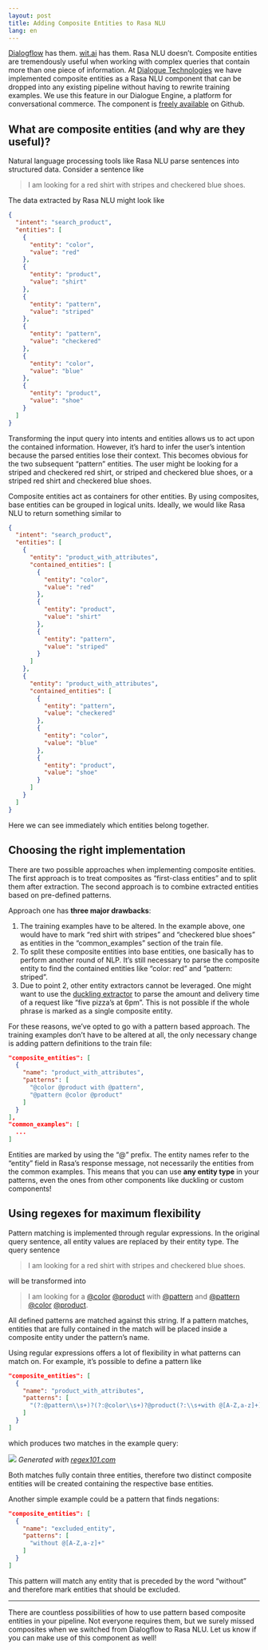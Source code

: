 ```yaml
---
layout: post
title: Adding Composite Entities to Rasa NLU
lang: en
---
```


[Dialogflow](https://dialogflow.com/docs/entities/developer-entities#developer_composite) has them. [wit.ai](https://medium.com/wit-ai/reintroducing-composite-entities-c361797ca202) has them. Rasa NLU doesn’t. Composite entities are tremendously useful when working with complex queries that contain more than one piece of information. At [Dialogue Technologies](https://www.dialogue-technologies.com/) we have implemented composite entities as a Rasa NLU component that can be dropped into any existing pipeline without having to rewrite training examples. We use this feature in our Dialogue Engine, a platform for conversational commerce. The component is [freely available](https://github.com/BeWe11/rasa_composite_entities) on Github.

## What are composite entities (and why are they useful)?

Natural language processing tools like Rasa NLU parse sentences into structured data. Consider a sentence like

> I am looking for a red shirt with stripes and checkered blue shoes.

The data extracted by Rasa NLU might look like
```json
{
  "intent": "search_product",
  "entities": [
    {
      "entity": "color",
      "value": "red"
    },
    {
      "entity": "product",
      "value": "shirt"
    },
    {
      "entity": "pattern",
      "value": "striped"
    },
    {
      "entity": "pattern",
      "value": "checkered"
    },
    {
      "entity": "color",
      "value": "blue"
    },
    {
      "entity": "product",
      "value": "shoe"
    }
  ]
}
```
Transforming the input query into intents and entities allows us to act upon the contained information. However, it’s hard to infer the user’s intention because the parsed entities lose their context. This becomes obvious for the two subsequent “pattern” entities. The user might be looking for a striped and checkered red shirt, or striped and checkered blue shoes, or a striped red shirt and checkered blue shoes.

Composite entities act as containers for other entities. By using composites, base entities can be grouped in logical units. Ideally, we would like Rasa NLU to return something similar to
```json
{
  "intent": "search_product",
  "entities": [
    {
      "entity": "product_with_attributes",
      "contained_entities": [
        {
          "entity": "color",
          "value": "red"
        },
        {
          "entity": "product",
          "value": "shirt"
        },
        {
          "entity": "pattern",
          "value": "striped"
        }
      ]
    },
    {
      "entity": "product_with_attributes",
      "contained_entities": [
        {
          "entity": "pattern",
          "value": "checkered"
        },
        {
          "entity": "color",
          "value": "blue"
        },
        {
          "entity": "product",
          "value": "shoe"
        }
      ]
    }
  ]
}
```
Here we can see immediately which entities belong together.

## Choosing the right implementation

There are two possible approaches when implementing composite entities. The first approach is to treat composites as “first-class entities” and to split them after extraction. The second approach is to combine extracted entities based on pre-defined patterns.

Approach one has **three major drawbacks**:

1. The training examples have to be altered. In the example above, one would have to mark “red shirt with stripes” and “checkered blue shoes” as entities in the “common_examples” section of the train file.
2. To split these composite entities into base entities, one basically has to perform another round of NLP. It’s still necessary to parse the composite entity to find the contained entities like “color: red” and “pattern: striped”.
3. Due to point 2, other entity extractors cannot be leveraged. One might want to use the [duckling extractor](https://rasa.com/docs/nlu/components/#ner-duckling-http) to parse the amount and delivery time of a request like “five pizza’s at 6pm”. This is not possible if the whole phrase is marked as a single composite entity.

For these reasons, we’ve opted to go with a pattern based approach. The training examples don’t have to be altered at all, the only necessary change is adding pattern definitions to the train file:
```json
"composite_entities": [
  {
    "name": "product_with_attributes",
    "patterns": [
      "@color @product with @pattern",
      "@pattern @color @product"
    ]
  }
],
"common_examples": [
  ...
]
```
Entities are marked by using the “@” prefix. The entity names refer to the “entity” field in Rasa’s response message, not necessarily the entities from the common examples. This means that you can use **any entity type** in your patterns, even the ones from other components like duckling or custom components!

## Using regexes for maximum flexibility

Pattern matching is implemented through regular expressions. In the original query sentence, all entity values are replaced by their entity type. The query sentence

> I am looking for a red shirt with stripes and checkered blue shoes.

will be transformed into

> I am looking for a [@color](http://twitter.com/color) [@product](http://twitter.com/product) with [@pattern](http://twitter.com/pattern) and [@pattern](http://twitter.com/pattern) [@color](http://twitter.com/color) [@product](http://twitter.com/product).

All defined patterns are matched against this string. If a pattern matches, entities that are fully contained in the match will be placed inside a composite entity under the pattern’s name.

Using regular expressions offers a lot of flexibility in what patterns can match on. For example, it’s possible to define a pattern like
```json
"composite_entities": [
  {
    "name": "product_with_attributes",
    "patterns": [
      "(?:@pattern\\s+)?(?:@color\\s+)?@product(?:\\s+with @[A-Z,a-z]+)?"
    ]
  }
]
```
which produces two matches in the example query:

![](https://cdn-images-1.medium.com/max/1600/1*eJ3QxZUEPO9-oBdig1L8RQ.png)
*Generated with [regex101.com](https://regex101.com/r/yoA3YC/1/)*

Both matches fully contain three entities, therefore two distinct composite
entities will be created containing the respective base entities.

Another simple example could be a pattern that finds negations:
```json
"composite_entities": [
  {
    "name": "excluded_entity",
    "patterns": [
      "without @[A-Z,a-z]+"
    ]
  }
]
```
This pattern will match any entity that is preceded by the word “without” and therefore mark entities that should be excluded.

---

There are countless possibilities of how to use pattern based composite entities in your pipeline. Not everyone requires them, but we surely missed composites when we switched from Dialogflow to Rasa NLU. Let us know if you can make use of this component as well!
